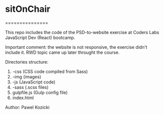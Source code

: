 # sitOnChair

===============

This repo includes the code of the PSD-to-website exercise at Coders Labs JavaScript Dev (React) bootcamp.

Important comment: the website is not responsive, the exercise didn't include it. RWD topic came up later throught the course.

Directories structure:
1. -css (CSS code compiled from Sass)
2. -img (images)
3. -js (JavaScript code)
4. -sass (.scss files)
5. gulpfile.js (Gulp config file)
6. index.html

Author:
Pawel Kozicki